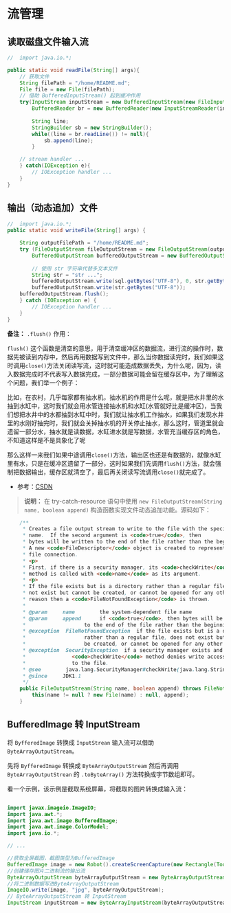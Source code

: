 # 流管理

## 读取磁盘文件输入流

```java
//  import java.io.*;

public static void readFile(String[] args){
    // 获取文件
    String filePath = "/home/README.md";
    File file = new File(filePath);
    // 借助 BufferedInputStream() 起到缓冲作用
    try(InputStream inputStream = new BufferedInputStream(new FileInputStream(file));
        BufferedReader br = new BufferedReader(new InputStreamReader(inputStream,"UTF-8"))){
    
        String line;
        StringBuilder sb = new StringBuilder();
        while((line = br.readLine()) != null){
            sb.append(line);
        }

	// stream handler ...
    } catch(IOException e){
        // IOException handler ...
    }
}

```

## 输出（动态追加）文件

```java
//  import java.io.*;
public static void writeFile(String[] args) {

    String outputFilePath = "/home/README.md";
    try (FileOutputStream fileOutputStream = new FileOutputStream(outputfilePath, true);
        BufferedOutputStream bufferedOutputStream = new BufferedOutputStream(fileOutputStream)) {
        
        // 使用 str 字符串代替多文本文件
        String str = "str ...";
        bufferedOutputStream.write(sql.getBytes("UTF-8"), 0, str.getBytes().length);
        bufferedOutputStream.write(str.getBytes("UTF-8"));
	bufferedOutputStream.flush();
    } catch (IOException e) {
        // IOException handler ...
    }
}
```

**备注：** `.flush()` 作用：

`flush()` 这个函数是清空的意思，用于清空缓冲区的数据流，进行流的操作时，数据先被读到内存中，然后再用数据写到文件中，那么当你数据读完时，我们如果这时调用`close()`方法关闭读写流，这时就可能造成数据丢失，为什么呢，因为，读入数据完成时不代表写入数据完成，一部分数据可能会留在缓存区中，为了理解这个问题，我们举一个例子：

比如，在农村，几乎每家都有抽水机，抽水机的作用是什么呢，就是把水井里的水抽到水缸中，这时我们就会用水管连接抽水机和水缸(水管就好比是缓冲区)，当我们想把水井中的水都抽到水缸中时，我们就让抽水机工作抽水，如果我们发现水井里的水刚好抽完时，我们就会关掉抽水机的开关停止抽水，那么这时，管道里就会遗留一部分水，抽水就是读数据，水缸进水就是写数据，水管充当缓存区的角色，不知道这样是不是具象化了呢

那么这样一来我们如果中途调用`close()`方法，输出区也还是有数据的，就像水缸里有水，只是在缓冲区遗留了一部分，这时如果我们先调用`flush()`方法，就会强制把数据输出，缓存区就清空了，最后再关闭读写流调用`close()`就完成了。

- 参考：[CSDN](https://blog.csdn.net/lsx991947534/article/details/45065773)

> **说明：** 在 try-catch-resource 语句中使用 `new FileOutputStream(String name, boolean append)` 构造函数实现文件动态追加功能。源码如下：

```java
    /**
     * Creates a file output stream to write to the file with the specified
     * name.  If the second argument is <code>true</code>, then
     * bytes will be written to the end of the file rather than the beginning.
     * A new <code>FileDescriptor</code> object is created to represent this
     * file connection.
     * <p>
     * First, if there is a security manager, its <code>checkWrite</code>
     * method is called with <code>name</code> as its argument.
     * <p>
     * If the file exists but is a directory rather than a regular file, does
     * not exist but cannot be created, or cannot be opened for any other
     * reason then a <code>FileNotFoundException</code> is thrown.
     *
     * @param     name        the system-dependent file name
     * @param     append      if <code>true</code>, then bytes will be written
     *                   to the end of the file rather than the beginning
     * @exception  FileNotFoundException  if the file exists but is a directory
     *                   rather than a regular file, does not exist but cannot
     *                   be created, or cannot be opened for any other reason.
     * @exception  SecurityException  if a security manager exists and its
     *               <code>checkWrite</code> method denies write access
     *               to the file.
     * @see        java.lang.SecurityManager#checkWrite(java.lang.String)
     * @since     JDK1.1
     */
    public FileOutputStream(String name, boolean append) throws FileNotFoundException {
        this(name != null ? new File(name) : null, append);
    }
```

## BufferedImage 转 InputStream

将 `ByfferedImage` 转换成 `InputStrean` 输入流可以借助 `ByteArrayOutputStream`。

先将 `ByfferedImage` 转换成 `ByteArrayOutputStream` 然后再调用 `ByteArrayOutputStrean` 的 `.toByteArray()` 方法转换成字节数组即可。

看一个示例，该示例是截取系统屏幕，将截取的图片转换成输入流：

```java

import javax.imageio.ImageIO;
import java.awt.*;
import java.awt.image.BufferedImage;
import java.awt.image.ColorModel;
import java.io.*;

// ...

//获取全屏截图，截图类型为BufferedImage
BufferedImage image = new Robot().createScreenCapture(new Rectangle(Toolkit.getDefaultToolkit().getScreenSize()));
//创建储存图片二进制流的输出流
ByteArrayOutputStream byteArrayOutputStream = new ByteArrayOutputStream();
//将二进制数据写进ByteArrayOutputStream
ImageIO.write(image, "jpg", byteArrayOutputStream);
// ByteArrayOutputStream 转 InputStream
InputStream inputStream = new ByteArrayInputStream(byteArrayOutputStream.toByteArray());
```

